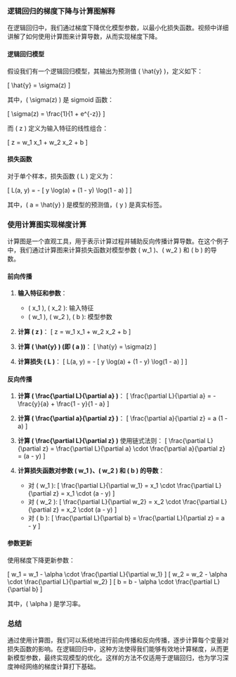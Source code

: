 ### 逻辑回归的梯度下降与计算图解释

在逻辑回归中，我们通过梯度下降优化模型参数，以最小化损失函数。视频中详细讲解了如何使用计算图来计算导数，从而实现梯度下降。

#### 逻辑回归模型

假设我们有一个逻辑回归模型，其输出为预测值 \( \hat{y} \)，定义如下：

\[ \hat{y} = \sigma(z) \]

其中，\( \sigma(z) \) 是 sigmoid 函数：

\[ \sigma(z) = \frac{1}{1 + e^{-z}} \]

而 \( z \) 定义为输入特征的线性组合：

\[ z = w_1 x_1 + w_2 x_2 + b \]

#### 损失函数

对于单个样本，损失函数 \( L \) 定义为：

\[ L(a, y) = - [ y \log(a) + (1 - y) \log(1 - a) ] \]

其中，\( a = \hat{y} \) 是模型的预测值，\( y \) 是真实标签。

### 使用计算图实现梯度计算

计算图是一个直观工具，用于表示计算过程并辅助反向传播计算导数。在这个例子中，我们通过计算图来计算损失函数对模型参数 \( w_1 \)、\( w_2 \) 和 \( b \) 的导数。

#### 前向传播

1. **输入特征和参数**：
   - \( x_1 \), \( x_2 \): 输入特征
   - \( w_1 \), \( w_2 \), \( b \): 模型参数

2. **计算 \( z \)**：
   \[ z = w_1 x_1 + w_2 x_2 + b \]

3. **计算 \( \hat{y} \) (即 \( a \))**：
   \[ \hat{y} = \sigma(z) \]

4. **计算损失 \( L \)**：
   \[ L(a, y) = - [ y \log(a) + (1 - y) \log(1 - a) ] \]

#### 反向传播

1. **计算 \( \frac{\partial L}{\partial a} \)**：
   \[ \frac{\partial L}{\partial a} = - \frac{y}{a} + \frac{1 - y}{1 - a} \]

2. **计算 \( \frac{\partial a}{\partial z} \)**：
   \[ \frac{\partial a}{\partial z} = a (1 - a) \]

3. **计算 \( \frac{\partial L}{\partial z} \)** 使用链式法则：
   \[ \frac{\partial L}{\partial z} = \frac{\partial L}{\partial a} \cdot \frac{\partial a}{\partial z} = (a - y) \]

4. **计算损失函数对参数 \( w_1 \)、\( w_2 \) 和 \( b \) 的导数**：
   - 对 \( w_1 \):
     \[ \frac{\partial L}{\partial w_1} = x_1 \cdot \frac{\partial L}{\partial z} = x_1 \cdot (a - y) \]
   - 对 \( w_2 \):
     \[ \frac{\partial L}{\partial w_2} = x_2 \cdot \frac{\partial L}{\partial z} = x_2 \cdot (a - y) \]
   - 对 \( b \):
     \[ \frac{\partial L}{\partial b} = \frac{\partial L}{\partial z} = a - y \]

#### 参数更新

使用梯度下降更新参数：

\[ w_1 = w_1 - \alpha \cdot \frac{\partial L}{\partial w_1} \]
\[ w_2 = w_2 - \alpha \cdot \frac{\partial L}{\partial w_2} \]
\[ b = b - \alpha \cdot \frac{\partial L}{\partial b} \]

其中，\( \alpha \) 是学习率。

### 总结

通过使用计算图，我们可以系统地进行前向传播和反向传播，逐步计算每个变量对损失函数的影响。在逻辑回归中，这种方法使得我们能够有效地计算梯度，从而更新模型参数，最终实现模型的优化。这样的方法不仅适用于逻辑回归，也为学习深度神经网络的梯度计算打下基础。